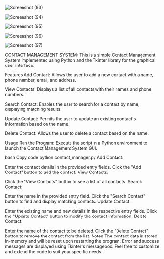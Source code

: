 
![Screenshot (93)](https://github.com/NIGASH333/CODSOFT/assets/113447646/412911e3-4a85-4c2f-abc8-438e9647b06e)

![Screenshot (94)](https://github.com/NIGASH333/CODSOFT/assets/113447646/e4873093-560d-4ef9-972c-fcc460bc02b9)

![Screenshot (95)](https://github.com/NIGASH333/CODSOFT/assets/113447646/08da982a-d247-483a-b8f6-8c3854201ad1)

![Screenshot (96)](https://github.com/NIGASH333/CODSOFT/assets/113447646/a94fcf35-a7f2-4835-96e3-5f8a773b28c9)

![Screenshot (97)](https://github.com/NIGASH333/CODSOFT/assets/113447646/28a9cc7c-4a45-4099-9018-e67f0eabd072)

CONTACT MANAGEMENT SYSTEM:
This is a simple Contact Management System implemented using Python and the Tkinter library for the graphical user interface.

Features
Add Contact: Allows the user to add a new contact with a name, phone number, email, and address.

View Contacts: Displays a list of all contacts with their names and phone numbers.

Search Contact: Enables the user to search for a contact by name, displaying matching results.

Update Contact: Permits the user to update an existing contact's information based on the name.

Delete Contact: Allows the user to delete a contact based on the name.

Usage
Run the Program:
Execute the script in a Python environment to launch the Contact Management System GUI.

bash
Copy code
python contact_manager.py
Add Contact:

Enter the contact details in the provided entry fields.
Click the "Add Contact" button to add the contact.
View Contacts:

Click the "View Contacts" button to see a list of all contacts.
Search Contact:

Enter the name in the provided entry field.
Click the "Search Contact" button to find and display matching contacts.
Update Contact:

Enter the existing name and new details in the respective entry fields.
Click the "Update Contact" button to modify the contact information.
Delete Contact:

Enter the name of the contact to be deleted.
Click the "Delete Contact" button to remove the contact from the list.
Notes
The contact data is stored in-memory and will be reset upon restarting the program.
Error and success messages are displayed using Tkinter's messagebox.
Feel free to customize and extend the code to suit your specific needs.
